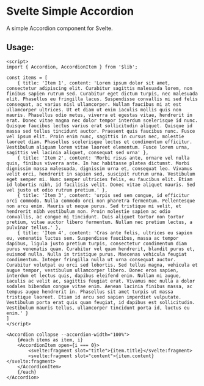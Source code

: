 # Svelte Simple Accordion

A simple Accordion component for Svelte.

## Usage:

    <script>    
    import { Accordion, AccordionItem } from '$lib';
    
    const items = [    
	    { title: 'Item 1', content: 'Lorem ipsum dolor sit amet, consectetur adipiscing elit. Curabitur sagittis malesuada lorem, non finibus sapien rutrum sed. Curabitur eget dictum turpis, nec malesuada elit. Phasellus eu fringilla lacus. Suspendisse convallis mi sed felis consequat, ac varius nisl ullamcorper. Nullam faucibus mi at est ullamcorper ultrices. Ut et diam ut enim iaculis mollis quis non mauris. Phasellus odio metus, viverra et egestas vitae, hendrerit in erat. Donec vitae magna nec dolor tempor interdum scelerisque id nunc. Quisque faucibus lectus varius erat sollicitudin aliquet. Quisque id massa sed tellus tincidunt auctor. Praesent quis faucibus nunc. Fusce vel ipsum elit. Proin enim nunc, sagittis in cursus nec, molestie laoreet diam. Phasellus scelerisque lectus et condimentum efficitur. Vestibulum aliquam lorem vitae laoreet elementum. Fusce lorem urna, sagittis vel lacinia aliquet, consequat sed urna' },	    
	    { title: 'Item 2', content: 'Morbi risus ante, ornare vel nulla quis, finibus viverra ante. In hac habitasse platea dictumst. Morbi dignissim massa malesuada, dignissim urna et, consequat leo. Vivamus velit orci, hendrerit in sapien sed, suscipit rutrum urna. Vestibulum eget semper mi. Nunc semper ultricies felis, eu faucibus elit. Etiam id lobortis nibh, id facilisis velit. Donec vitae aliquet mauris. Sed vel justo ut odio rutrum pretium.' },	    
	    { title: 'Item 3', content: 'urpis sed sem congue, id efficitur orci commodo. Nulla commodo orci non pharetra fermentum. Pellentesque non arcu enim. Mauris ut neque purus. Sed tristique mi velit, et hendrerit nibh vestibulum non. Proin molestie sapien ac odio convallis, ac congue mi tincidunt. Duis aliquet tortor non tortor pretium, vitae auctor libero fermentum. Nullam nec pretium lectus, a pulvinar tellus.' },	    
	    { title: 'Item 4', content: 'Cras ante felis, ultrices eu sapien eu, venenatis luctus sem. Suspendisse faucibus, massa ac tempor dapibus, ligula justo pretium turpis, consectetur condimentum diam purus venenatis quam. Curabitur vel quam hendrerit, blandit purus et, euismod nulla. Nulla in tristique purus. Maecenas vehicula feugiat condimentum. Integer fringilla nulla ut urna consequat auctor. Curabitur volutpat eu orci sed lobortis. Sed tellus magna, vehicula et augue tempor, vestibulum ullamcorper libero. Donec eros sapien, interdum et lectus quis, dapibus eleifend enim. Nullam mi augue, iaculis ac velit ac, sagittis feugiat erat. Vivamus nec nulla a dolor sodales bibendum congue vitae enim. Aenean lacinia finibus massa, ac tempus augue hendrerit in. Phasellus sit amet turpis ut massa tristique laoreet. Etiam id arcu sed sapien imperdiet vulputate. Vestibulum porta erat quis quam feugiat, id dapibus est sollicitudin. Vestibulum mauris tellus, ullamcorper tincidunt porta id, luctus eu enim.' }    
    ]    
    </script>
    
    <Accordion collapse --accordion-width="100%">    
	    {#each items as item, i}    
	    <AccordionItem open={i === 0}>    
		    <svelte:fragment slot="title">{item.title}</svelte:fragment>    
		    <svelte:fragment slot="content">{item.content}</svelte:fragment>    
	    </AccordionItem>   
	    {/each}    
    </Accordion>

